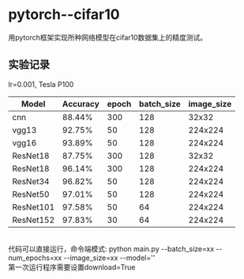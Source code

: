 pytorch--cifar10 
===
用pytorch框架实现所种网络模型在cifar10数据集上的精度测试。

实验记录
---
lr=0.001, Tesla P100 <br>

| Model | Accuracy | epoch | batch_size | image_size |
| ---- | ---- | ---- | ----- | ----- |
| cnn | 88.44% | 300 | 128 | 32x32 |
| vgg13 | 92.75% | 50 | 128 | 224x224 |
| vgg16 | 93.89% | 50 | 128 | 224x224 |
| ResNet18 | 87.75% | 300 | 128 | 32x32 |
| ResNet18 | 96.14% | 300 | 128 | 224x224 |
| ResNet34 | 96.82% | 50 | 128 | 224x224 |
| ResNet50 | 97.01% | 50 | 128 | 224x224 |
| ResNet101 | 97.58% | 50 | 64 | 224x224 |
| ResNet152 | 97.83% | 30 | 64 | 224x224 |

<br> 代码可以直接运行，命令端模式: python main.py --batch_size=xx --num_epochs=xx --image_size=xx --model=''<br>
第一次运行程序需要设置download=True
